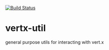 [![Build Status](https://travis-ci.org/jtruelove/vertx-util.svg?branch=master)](https://travis-ci.org/jtruelove/vertx-util)

# vertx-util
general purpose utils for interacting with vert.x
